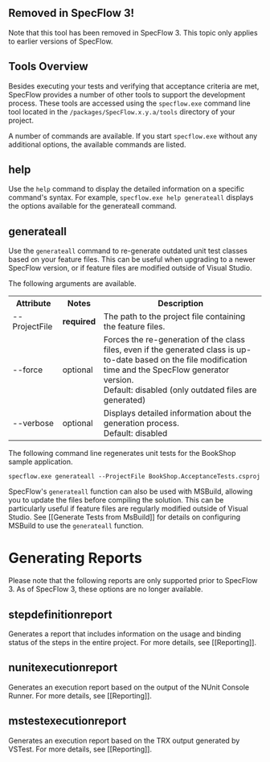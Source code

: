 ## Removed in SpecFlow 3!

Note that this tool has been removed in SpecFlow 3. This topic only applies to earlier versions of SpecFlow.

## Tools Overview

Besides executing your tests and verifying that acceptance criteria are met, SpecFlow provides a number of other tools to support the development process. These tools are accessed using the `specflow.exe` command line tool located in the `/packages/SpecFlow.x.y.a/tools` directory of your project.

A number of commands are available. If you start `specflow.exe` without any additional options, the available commands are listed.

## help
Use the `help` command to display the detailed information on a specific command's syntax. For example, `specflow.exe help generateall` displays the options available for the generateall command.
 
## generateall

Use the `generateall` command to re-generate outdated unit test classes based on your feature files. This can be useful when upgrading to a newer SpecFlow version, or if feature files are modified outside of Visual Studio.

The following arguments are available.


<table>
    <tr>
        <th>Attribute</th>
        <th>Notes</th>
        <th>Description</th>
    </tr>
    <tr>
        <td>--ProjectFile</td>
        <td><b>required</b></td>
        <td>The path to the project file containing the feature files.</td>
    </tr>
    <tr>
        <td>--force</td>
        <td>optional</td>
        <td>Forces the re-generation of the class files, even if the generated class is up-to-date based on the file modification time and the SpecFlow generator version.<br/>
            Default: disabled (only outdated files are generated)</td>
    </tr>
    <tr>
        <td>--verbose</td>
        <td>optional</td>
        <td>Displays detailed information about the generation process.<br/>
            Default: disabled</td>
    </tr>
</table>

The following command line regenerates unit tests for the BookShop sample application.

```
specflow.exe generateall --ProjectFile BookShop.AcceptanceTests.csproj
```

SpecFlow's `generateall` function can also be used with MSBuild, allowing you to update the files before compiling the solution. This can be particularly useful if feature files are regularly modified outside of Visual Studio. See [[Generate Tests from MsBuild]] for details on configuring MSBuild to use the `generateall` function.

# Generating Reports

Please note that the following reports are only supported prior to SpecFlow 3. As of SpecFlow 3, these options are no longer available.

## stepdefinitionreport
Generates a report that includes information on the usage and binding status of the steps in the entire project. For more details, see [[Reporting]].

## nunitexecutionreport
Generates an execution report based on the output of the NUnit Console Runner. For more details, see [[Reporting]].

## mstestexecutionreport
Generates an execution report based on the TRX output generated by VSTest. For more details, see [[Reporting]].